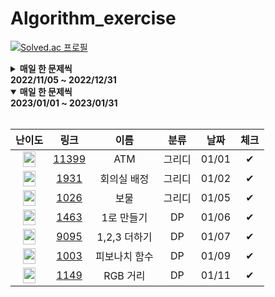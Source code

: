 # Algorithm_exercise

[![Solved.ac 프로필](http://mazassumnida.wtf/api/v2/generate_badge?boj=hsj5972)](https://solved.ac/profile/hsj5972)

<details markdown="1">
<summary><strong>매일 한 문제씩<br>2022/11/05 ~ 2022/12/31</strong></summary>

<br>

<div align="center">

| 난이도 |          링크          |      이름       |   분류    | 날짜  | 체크 |
| :------------------------------------: | :----------: | :-------------: | :----------: | :---: | :---: |
| <img src="https://d2gd6pc034wcta.cloudfront.net/tier/3.svg" width="20px" height="25px"></img> | [1085] |   직사각형에서 탈출   |    수학    | 11/05 |  ✔   |
| <img src="https://d2gd6pc034wcta.cloudfront.net/tier/4.svg" width="20px" height="25px"></img> | [2750] |   수 정렬하기   |    정렬    | 11/30 |  ✔   |
| <img src="https://d2gd6pc034wcta.cloudfront.net/tier/4.svg" width="20px" height="25px"></img> | [2587] |   대표값 2   |    정렬    | 12/01 |  ✔   |
| <img src="https://d2gd6pc034wcta.cloudfront.net/tier/4.svg" width="20px" height="25px"></img> | [10870] |   피보나치 수 5   |    재귀    | 12/02 |  ✔   |
| <img src="https://d2gd6pc034wcta.cloudfront.net/tier/4.svg" width="20px" height="25px"></img> | [25305] |   커트라인   |    정렬    | 12/03 |  ✔   |
| <img src="https://d2gd6pc034wcta.cloudfront.net/tier/6.svg" width="20px" height="25px"></img> | [2751] |   수 정렬하기 2   |    정렬    | 12/04 |  ✔   |
| <img src="https://d2gd6pc034wcta.cloudfront.net/tier/4.svg" width="20px" height="25px"></img> | [25501] |   재귀의 귀재   |    재귀    | 12/07 |  ✔   |
| <img src="https://d2gd6pc034wcta.cloudfront.net/tier/5.svg" width="20px" height="25px"></img> | [24416] |   피보나치 수 1   |    DP    | 12/08 |  ✔   |
| <img src="https://d2gd6pc034wcta.cloudfront.net/tier/8.svg" width="20px" height="25px"></img> | [11726] |   2 x N 타일링   |    DP    | 12/09 |  ✔   |
| <img src="https://d2gd6pc034wcta.cloudfront.net/tier/8.svg" width="20px" height="25px"></img> | [9461] |   파도반 수열   |    DP    | 12/10 |  ✔   |
| <img src="https://d2gd6pc034wcta.cloudfront.net/tier/10.svg" width="20px" height="25px"></img> | [1926] |   그림   |    BFS    | 12/13 |  ✔   |
| <img src="https://d2gd6pc034wcta.cloudfront.net/tier/9.svg" width="20px" height="25px"></img> | [9184] |   신나는 함수 실행   |    DP    | 12/14 |  ✔   |
| <img src="https://d2gd6pc034wcta.cloudfront.net/tier/10.svg" width="20px" height="25px"></img> | [2178] |   미로 탐색   |    BFS    | 12/15 |  ✔   |
| <img src="https://d2gd6pc034wcta.cloudfront.net/tier/8.svg" width="20px" height="25px"></img> | [2606] |   바이러스   |    BFS    | 12/15 |  ✔   |
| <img src="https://d2gd6pc034wcta.cloudfront.net/tier/10.svg" width="20px" height="25px"></img> | [2667] |   단지번호 붙이기   |    BFS    | 12/16 |  ✔   |
| <img src="https://d2gd6pc034wcta.cloudfront.net/tier/9.svg" width="20px" height="25px"></img> | [1260] |   DFS 와 BFS   |    BFS, DFS    | 12/16 |  ✔   |
| <img src="https://d2gd6pc034wcta.cloudfront.net/tier/10.svg" width="20px" height="25px"></img> | [2667] |   단지번호 붙이기   |    DFS    | 12/17 |  ✔   |
| <img src="https://d2gd6pc034wcta.cloudfront.net/tier/9.svg" width="20px" height="25px"></img> | [1012] |   유기농 배추   |    DFS    | 12/18 |  ✔   |
| <img src="https://d2gd6pc034wcta.cloudfront.net/tier/8.svg" width="20px" height="25px"></img> | [15649] |   N과 M 1   |    백트래킹    | 12/19 |  ✔   |
| <img src="https://d2gd6pc034wcta.cloudfront.net/tier/8.svg" width="20px" height="25px"></img> | [15650] |   N과 M 2   |    백트래킹    | 12/20 |  ✔   |
| <img src="https://d2gd6pc034wcta.cloudfront.net/tier/12.svg" width="20px" height="25px"></img> | [9663] |   N-Queen   |    백트래킹    | 12/21 |  ✔   |
| <img src="https://d2gd6pc034wcta.cloudfront.net/tier/10.svg" width="20px" height="25px"></img> | [14888] |   연산자 끼워넣기   |    백트래킹    | 12/22 |  ✔   |
| <img src="https://d2gd6pc034wcta.cloudfront.net/tier/8.svg" width="20px" height="25px"></img> | [15651] |   N과 M 3   |    백트래킹    | 12/23 |  ✔   |
| <img src="https://d2gd6pc034wcta.cloudfront.net/tier/8.svg" width="20px" height="25px"></img> | [15652] |   N과 M 4   |    백트래킹    | 12/24 |  ✔   |
| <img src="https://d2gd6pc034wcta.cloudfront.net/tier/11.svg" width="20px" height="25px"></img> | [14503] |   로봇청소기   |    시뮬레이션    | 12/25 |  ✔   |
| <img src="https://d2gd6pc034wcta.cloudfront.net/tier/8.svg" width="20px" height="25px"></img> | [1966] |   프린터 큐   |    시뮬레이션    | 12/26 |  ✔   |
| <img src="https://static.solved.ac/tier_small/12.svg" width="20px" height="25px"></img> | [3190] |   뱀   |    시뮬레이션    | 12/27 |  ✔   |
| <img src="https://d2gd6pc034wcta.cloudfront.net/tier/13.svg" width="20px" height="25px"></img> | [16236] |   아기상어   |    시뮬레이션    | 12/28 |  ✔   |
| <img src="https://d2gd6pc034wcta.cloudfront.net/tier/7.svg" width="20px" height="25px"></img> | [1920] |   수 찾기   |    이분탐색    | 12/29 |  ✔   |
| <img src="https://d2gd6pc034wcta.cloudfront.net/tier/7.svg" width="20px" height="25px"></img> | [11047] |   동전 0   |    그리디    | 12/31 |  ✔   |


<!-- new -->

[1085]: https://www.acmicpc.net/problem/1085
[2750]: https://www.acmicpc.net/problem/2750
[2587]: https://www.acmicpc.net/problem/2587
[10870]: https://www.acmicpc.net/problem/10870
[25305]: https://www.acmicpc.net/problem/25305
[2751]: https://www.acmicpc.net/problem/2751
[25501]: https://www.acmicpc.net/problem/25501
[24416]: https://www.acmicpc.net/problem/24416
[11726]: https://www.acmicpc.net/problem/11726
[9461]: https://www.acmicpc.net/problem/9461
[1926]: https://www.acmicpc.net/problem/1926
[9184]: https://www.acmicpc.net/problem/9184
[2178]: https://www.acmicpc.net/problem/2178
[2606]: https://www.acmicpc.net/problem/2606
[2667]: https://www.acmicpc.net/problem/2667
[1260]: https://www.acmicpc.net/problem/1260
[1012]: https://www.acmicpc.net/problem/1012
[15649]: https://www.acmicpc.net/problem/15649
[15650]: https://www.acmicpc.net/problem/15650
[9663]: https://www.acmicpc.net/problem/9663
[14888]: https://www.acmicpc.net/problem/14888
[15651]: https://www.acmicpc.net/problem/15651
[15652]: https://www.acmicpc.net/problem/15652
[14503]: https://www.acmicpc.net/problem/14503
[1966]: https://www.acmicpc.net/problem/1966
[3190]: https://www.acmicpc.net/problem/3190
[16236]: https://www.acmicpc.net/problem/16236
[1920]: https://www.acmicpc.net/problem/1920
[11047]: https://www.acmicpc.net/problem/11047

<!-- new-link -->

</div>

</details>

<details open markdown="1">
<summary><strong>매일 한 문제씩<br>2023/01/01 ~ 2023/01/31</strong></summary>

<br>

<div align="center">

| 난이도 |          링크          |      이름       |   분류    | 날짜  | 체크 |
| :------------------------------------: | :----------: | :-------------: | :----------: | :---: | :---: |
| <img src="https://d2gd6pc034wcta.cloudfront.net/tier/7.svg" width="20px" height="25px"></img> | [11399] |   ATM   |    그리디    | 01/01 |  ✔   |
| <img src="https://d2gd6pc034wcta.cloudfront.net/tier/10.svg" width="20px" height="25px"></img> | [1931] |   회의실 배정   |    그리디    | 01/02 |  ✔   |
| <img src="https://static.solved.ac/tier_small/7.svg" width="20px" height="25px"></img> | [1026] |   보물   |    그리디    | 01/05 |  ✔   |
| <img src="https://d2gd6pc034wcta.cloudfront.net/tier/8.svg" width="20px" height="25px"></img> | [1463] |   1로 만들기   |    DP    | 01/06 |  ✔   |
| <img src="https://d2gd6pc034wcta.cloudfront.net/tier/8.svg" width="20px" height="25px"></img> | [9095] |   1,2,3 더하기   |    DP    | 01/07 |  ✔   |
| <img src="https://d2gd6pc034wcta.cloudfront.net/tier/8.svg" width="20px" height="25px"></img> | [1003] |   피보나치 함수   |    DP    | 01/09 |  ✔   |
| <img src="https://d2gd6pc034wcta.cloudfront.net/tier/10.svg" width="20px" height="25px"></img> | [1149] |   RGB 거리   |    DP    | 01/11 |  ✔   |

<!-- new -->

[11399]: https://www.acmicpc.net/problem/11399
[1931]: https://www.acmicpc.net/problem/1931
[1026]: https://www.acmicpc.net/problem/1026
[1463]: https://www.acmicpc.net/problem/1463
[9095]: https://www.acmicpc.net/problem/9095
[1003]: https://www.acmicpc.net/problem/1003
[1149]: https://www.acmicpc.net/problem/1149


<!-- new-link -->

</div>

</details>
